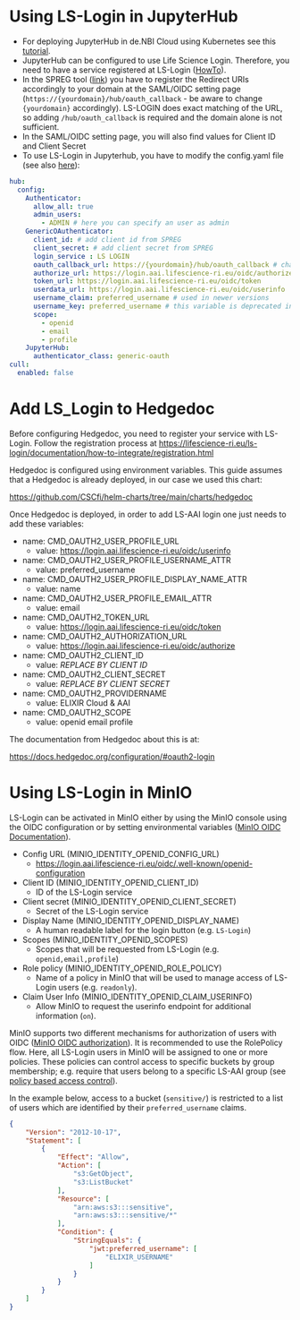 # Using LS-Login in JupyterHub

* For deploying JupyterHub in de.NBI Cloud using Kubernetes see this [tutorial](https://cloud.denbi.de/wiki/Tutorials/JupyterHub/).
* JupyterHub can be configured to use Life Science Login. Therefore, you need to have a service registered at LS-Login ([HowTo](https://docs.google.com/document/d/17pNXM_psYOP5rWF302ObAJACsfYnEWhjvxAHzcjvfIE/edit?tab=t.0#heading=h.suudoy1bqtvm)).
* In the SPREG tool ([link](https://services.aai.lifescience-ri.eu/spreg)) you have to register the Redirect URIs accordingly to your domain at the SAML/OIDC setting page (`https://{yourdomain}/hub/oauth_callback` - be aware to change `{yourdomain}` accordingly). LS-LOGIN does exact matching of the URL, so adding `/hub/oauth_callback` is required and the domain alone is not sufficient.
* In the SAML/OIDC setting page, you will also find values for Client ID and Client Secret
* To use LS-Login in Jupyterhub, you have to modify the config.yaml file (see also [here](https://z2jh.jupyter.org/en/stable/administrator/authentication.html)):

```yaml
hub:
  config:
    Authenticator:
      allow_all: true
      admin_users:
        - ADMIN # here you can specify an user as admin
    GenericOAuthenticator:
      client_id: # add client id from SPREG
      client_secret: # add client secret from SPREG
      login_service : LS LOGIN
      oauth_callback_url: https://{yourdomain}/hub/oauth_callback # change to you domain accordingly
      authorize_url: https://login.aai.lifescience-ri.eu/oidc/authorize
      token_url: https://login.aai.lifescience-ri.eu/oidc/token
      userdata_url: https://login.aai.lifescience-ri.eu/oidc/userinfo
      username_claim: preferred_username # used in newer versions
      username_key: preferred_username # this variable is deprecated in newer versions
      scope: 
        - openid
        - email
        - profile
    JupyterHub:
      authenticator_class: generic-oauth
cull:
  enabled: false
```

# Add LS_Login to Hedgedoc

Before configuring Hedgedoc, you need to register your service with LS-Login. Follow the registration process at https://lifescience-ri.eu/ls-login/documentation/how-to-integrate/registration.html

Hedgedoc is configured using environment variables. This guide assumes that a Hedgedoc is already deployed, in our case we used this chart:

https://github.com/CSCfi/helm-charts/tree/main/charts/hedgedoc

Once Hedgedoc is deployed, in order to add LS-AAI login one just needs to add these variables:

- name: CMD_OAUTH2_USER_PROFILE_URL
  - value: https://login.aai.lifescience-ri.eu/oidc/userinfo
- name: CMD_OAUTH2_USER_PROFILE_USERNAME_ATTR
  - value: preferred_username
- name: CMD_OAUTH2_USER_PROFILE_DISPLAY_NAME_ATTR
  - value: name
- name: CMD_OAUTH2_USER_PROFILE_EMAIL_ATTR
  - value: email
- name: CMD_OAUTH2_TOKEN_URL
  - value: https://login.aai.lifescience-ri.eu/oidc/token
- name: CMD_OAUTH2_AUTHORIZATION_URL
  - value: https://login.aai.lifescience-ri.eu/oidc/authorize
- name: CMD_OAUTH2_CLIENT_ID
  - value: _REPLACE BY CLIENT ID_
- name: CMD_OAUTH2_CLIENT_SECRET
  - value: _REPLACE BY CLIENT SECRET_
- name: CMD_OAUTH2_PROVIDERNAME
  - value: ELIXIR Cloud & AAI
- name: CMD_OAUTH2_SCOPE
  - value: openid email profile
  
The documentation from Hedgedoc about this is at:

https://docs.hedgedoc.org/configuration/#oauth2-login

# Using LS-Login in MinIO

LS-Login can be activated in MinIO either by using the MinIO console using the OIDC configuration or by setting environmental variables ([MinIO OIDC Documentation](https://min.io/docs/minio/linux/operations/external-iam/configure-openid-external-identity-management.html)).

- Config URL (MINIO_IDENTITY_OPENID_CONFIG_URL)
  - https://login.aai.lifescience-ri.eu/oidc/.well-known/openid-configuration
- Client ID (MINIO_IDENTITY_OPENID_CLIENT_ID)
  - ID of the LS-Login service
- Client secret (MINIO_IDENTITY_OPENID_CLIENT_SECRET)
  - Secret of the LS-Login service
- Display Name (MINIO_IDENTITY_OPENID_DISPLAY_NAME)
  - A human readable label for the login button (e.g. `LS-Login`)
- Scopes (MINIO_IDENTITY_OPENID_SCOPES)
  - Scopes that will be requested from LS-Login (e.g. `openid,email,profile`)
- Role policy (MINIO_IDENTITY_OPENID_ROLE_POLICY)
  - Name of a policy in MinIO that will be used to manage access of LS-Login users (e.g. `readonly`).
- Claim User Info (MINIO_IDENTITY_OPENID_CLAIM_USERINFO)
  - Allow MinIO to request the userinfo endpoint for additional information (`on`).

MinIO supports two different mechanisms for authorization of users with OIDC ([MinIO OIDC authorization](https://min.io/docs/minio/linux/administration/identity-access-management/oidc-access-management.html#minio-external-identity-management-openid)). It is recommended to use the RolePolicy flow. Here, all LS-Login users in MinIO will be assigned to one or more policies. These policies can control access to specific buckets by group membership; e.g. require that users belong to a specific LS-AAI group (see [policy based access control](https://min.io/docs/minio/linux/administration/identity-access-management/policy-based-access-control.html#tag-based-policy-conditions)).

In the example below, access to a bucket (`sensitive/`) is restricted to a list of users which are identified by their `preferred_username` claims. 

```json
{
    "Version": "2012-10-17",
    "Statement": [
        {
            "Effect": "Allow",
            "Action": [
                "s3:GetObject",
                "s3:ListBucket"
            ],
            "Resource": [
                "arn:aws:s3:::sensitive",
                "arn:aws:s3:::sensitive/*"
            ],
            "Condition": {
                "StringEquals": {
                    "jwt:preferred_username": [
                        "ELIXIR_USERNAME"
                    ]
                }
            }
        }
    ]
}
```
